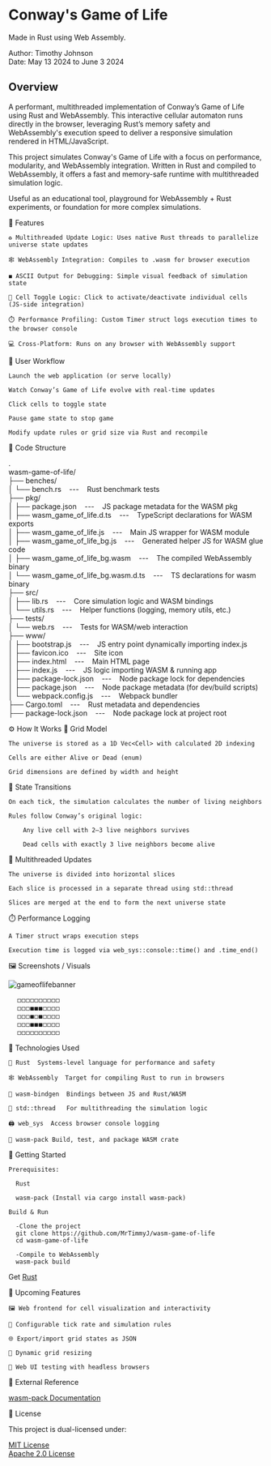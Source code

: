 # Conway's Game of Life
Made in Rust using Web Assembly.

Author: Timothy Johnson <br>
Date: May 13 2024 to June 3 2024

## Overview

A performant, multithreaded implementation of Conway’s Game of Life using Rust and WebAssembly.
This interactive cellular automaton runs directly in the browser, leveraging Rust’s memory safety and WebAssembly's execution speed to deliver a responsive simulation rendered in HTML/JavaScript.

This project simulates Conway's Game of Life with a focus on performance, modularity, and WebAssembly integration. Written in Rust and compiled to WebAssembly, it offers a fast and memory-safe runtime with multithreaded simulation logic.

Useful as an educational tool, playground for WebAssembly + Rust experiments, or foundation for more complex simulations.

🧩 Features

    ♻️ Multithreaded Update Logic: Uses native Rust threads to parallelize universe state updates

    🕸️ WebAssembly Integration: Compiles to .wasm for browser execution

    ◼️ ASCII Output for Debugging: Simple visual feedback of simulation state

    🧮 Cell Toggle Logic: Click to activate/deactivate individual cells (JS-side integration)

    ⏱️ Performance Profiling: Custom Timer struct logs execution times to the browser console

    💻 Cross-Platform: Runs on any browser with WebAssembly support

🔄 User Workflow

    Launch the web application (or serve locally)

    Watch Conway’s Game of Life evolve with real-time updates

    Click cells to toggle state

    Pause game state to stop game

    Modify update rules or grid size via Rust and recompile

📁 Code Structure

.<br>
wasm-game-of-life/<br>
├── benches/<br> 
│   └── bench.rs &nbsp;&nbsp;&nbsp;---&nbsp;&nbsp;&nbsp; Rust benchmark tests<br>
├── pkg/<br>
│   ├── package.json &nbsp;&nbsp;&nbsp;---&nbsp;&nbsp;&nbsp; JS package metadata for the WASM pkg<br>
│   ├── wasm_game_of_life.d.ts &nbsp;&nbsp;&nbsp;---&nbsp;&nbsp;&nbsp; TypeScript declarations for WASM exports<br>
│   ├── wasm_game_of_life.js &nbsp;&nbsp;&nbsp;---&nbsp;&nbsp;&nbsp; Main JS wrapper for WASM module<br>
│   ├── wasm_game_of_life_bg.js &nbsp;&nbsp;&nbsp;---&nbsp;&nbsp;&nbsp; Generated helper JS for WASM glue code<br>
│   ├── wasm_game_of_life_bg.wasm &nbsp;&nbsp;&nbsp;---&nbsp;&nbsp;&nbsp; The compiled WebAssembly binary<br>
│   └── wasm_game_of_life_bg.wasm.d.ts &nbsp;&nbsp;&nbsp;---&nbsp;&nbsp;&nbsp; TS declarations for wasm binary<br>
├── src/<br>
│   ├── lib.rs &nbsp;&nbsp;&nbsp;---&nbsp;&nbsp;&nbsp; Core simulation logic and WASM bindings<br>
│   └── utils.rs &nbsp;&nbsp;&nbsp;---&nbsp;&nbsp;&nbsp; Helper functions (logging, memory utils, etc.)<br>
├── tests/<br>
│   └── web.rs &nbsp;&nbsp;&nbsp;---&nbsp;&nbsp;&nbsp; Tests for WASM/web interaction<br>
├── www/<br>
│   ├── bootstrap.js &nbsp;&nbsp;&nbsp;---&nbsp;&nbsp;&nbsp; JS entry point dynamically importing index.js<br>
│   ├── favicon.ico &nbsp;&nbsp;&nbsp;---&nbsp;&nbsp;&nbsp; Site icon<br>
│   ├── index.html &nbsp;&nbsp;&nbsp;---&nbsp;&nbsp;&nbsp; Main HTML page<br>
│   ├── index.js &nbsp;&nbsp;&nbsp;---&nbsp;&nbsp;&nbsp; JS logic importing WASM & running app<br>
│   ├── package-lock.json &nbsp;&nbsp;&nbsp;---&nbsp;&nbsp;&nbsp; Node package lock for dependencies<br>
│   ├── package.json &nbsp;&nbsp;&nbsp;---&nbsp;&nbsp;&nbsp; Node package metadata (for dev/build scripts)<br>
│   └── webpack.config.js &nbsp;&nbsp;&nbsp;---&nbsp;&nbsp;&nbsp; Webpack bundler<br>
├── Cargo.toml &nbsp;&nbsp;&nbsp;---&nbsp;&nbsp;&nbsp; Rust metadata and dependencies<br>
├── package-lock.json &nbsp;&nbsp;&nbsp;---&nbsp;&nbsp;&nbsp; Node package lock at project root<br>


⚙️ How It Works
🧱 Grid Model

    The universe is stored as a 1D Vec<Cell> with calculated 2D indexing

    Cells are either Alive or Dead (enum)

    Grid dimensions are defined by width and height

🚦 State Transitions

    On each tick, the simulation calculates the number of living neighbors

    Rules follow Conway’s original logic:

        Any live cell with 2–3 live neighbors survives

        Dead cells with exactly 3 live neighbors become alive

🧵 Multithreaded Updates

    The universe is divided into horizontal slices

    Each slice is processed in a separate thread using std::thread

    Slices are merged at the end to form the next universe state

⏱️ Performance Logging

    A Timer struct wraps execution steps

    Execution time is logged via web_sys::console::time() and .time_end()

🖼️ Screenshots / Visuals

![gameoflifebanner](https://github.com/user-attachments/assets/cc3586f0-08e3-4405-a1ba-5731e9ef112d)

<pre>
  ◻◻◻◻◻◻◻◻◻◻ 
  ◻◻◻◼◼◼◻◻◻◻
  ◻◻◻◼◻◼◻◻◻◻
  ◻◻◻◼◼◼◻◻◻◻
  ◻◻◻◻◻◻◻◻◻◻
</pre>

🧰 Technologies Used

    🦀 Rust	Systems-level language for performance and safety
    
    🕸️ WebAssembly	Target for compiling Rust to run in browsers
    
    🔁 wasm-bindgen	Bindings between JS and Rust/WASM
    
    🎲 std::thread	For multithreading the simulation logic
    
    🖨️ web_sys	Access browser console logging
    
    🧪 wasm-pack	Build, test, and package WASM crate

🚀 Getting Started

    Prerequisites:

      Rust

      wasm-pack (Install via cargo install wasm-pack)

    Build & Run

      -Clone the project
      git clone https://github.com/MrTimmyJ/wasm-game-of-life
      cd wasm-game-of-life

      -Compile to WebAssembly
      wasm-pack build

  Get [Rust](https://www.rust-lang.org/tools/install)

🌱 Upcoming Features

    🖼️ Web frontend for cell visualization and interactivity

    🧮 Configurable tick rate and simulation rules

    🌐 Export/import grid states as JSON

    🔲 Dynamic grid resizing

    🧪 Web UI testing with headless browsers

📎 External Reference

[wasm-pack Documentation](https://rustwasm.github.io/docs/wasm-pack/)

🪪 License

This project is dual-licensed under:

[MIT License](https://opensource.org/license/mit) <br>
[Apache 2.0 License](https://www.apache.org/licenses/LICENSE-2.0)
